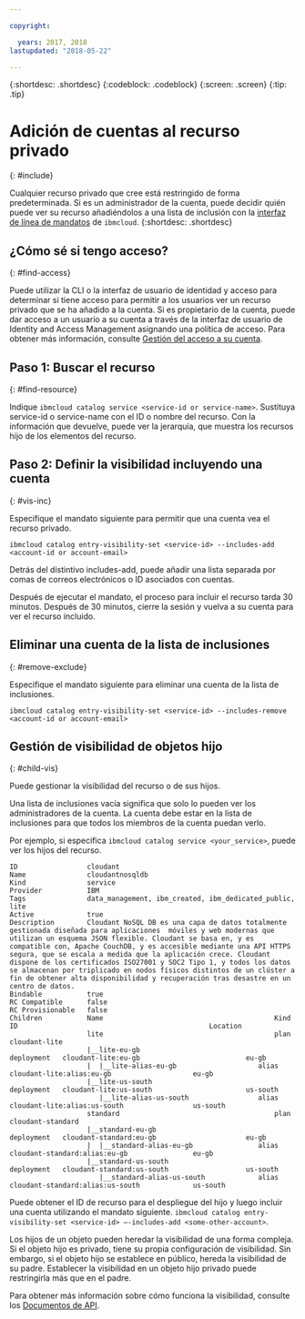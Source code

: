 ```yaml
---

copyright:

  years: 2017, 2018
lastupdated: "2018-05-22"

---
```


{:shortdesc: .shortdesc}
{:codeblock: .codeblock}
{:screen: .screen}
{:tip: .tip}

# Adición de cuentas al recurso privado
{: #include}

Cualquier recurso privado que cree está restringido de forma predeterminada. Si es un administrador de la cuenta, puede decidir quién puede ver su recurso añadiéndolos a una lista de inclusión con la [interfaz de línea de mandatos](/docs/cli/reference/bluemix_cli/bx_cli.html#ibmcloud_catalog_entry_visibility_set) de `ibmcloud`.
{:shortdesc: .shortdesc}

## ¿Cómo sé si tengo acceso?
{: #find-access}

Puede utilizar la CLI o la interfaz de usuario de identidad y acceso para determinar si tiene acceso para permitir a los usuarios ver un recurso privado que se ha añadido a la cuenta. Si es propietario de la cuenta, puede dar acceso a un usuario a su cuenta a través de la interfaz de usuario de Identity and Access Management asignando una política de acceso. Para obtener más información, consulte [Gestión del acceso a su cuenta](access.html).

## Paso 1: Buscar el recurso
{: #find-resource}

Indique `ibmcloud catalog service <service-id or service-name>`. Sustituya service-id o service-name con el ID o nombre del recurso. Con la información que devuelve, puede ver la jerarquía, que muestra los recursos hijo de los elementos del recurso.

## Paso 2: Definir la visibilidad incluyendo una cuenta
{: #vis-inc}

Especifique el mandato siguiente para permitir que una cuenta vea el recurso privado.

`ibmcloud catalog entry-visibility-set <service-id> --includes-add <account-id or account-email>`

Detrás del distintivo includes-add, puede añadir una lista separada por comas de correos electrónicos o ID asociados con cuentas.

Después de ejecutar el mandato, el proceso para incluir el recurso tarda 30 minutos. Después de 30 minutos, cierre la sesión y vuelva a su cuenta para ver el recurso incluido.

## Eliminar una cuenta de la lista de inclusiones
{: #remove-exclude}

Especifique el mandato siguiente para eliminar una cuenta de la lista de inclusiones.

`ibmcloud catalog entry-visibility-set <service-id> --includes-remove <account-id or account-email>`

## Gestión de visibilidad de objetos hijo
{: #child-vis}

Puede gestionar la visibilidad del recurso o de sus hijos.

Una lista de inclusiones vacía significa que solo lo pueden ver los administradores de la cuenta. La cuenta debe estar en la lista de inclusiones para que todos los miembros de la cuenta puedan verlo.

Por ejemplo, si especifica `ibmcloud catalog service <your_service>`, puede ver los hijos del recurso.

```
ID                 cloudant
Name               cloudantnosqldb
Kind               service
Provider           IBM
Tags               data_management, ibm_created, ibm_dedicated_public, lite
Active             true
Description        Cloudant NoSQL DB es una capa de datos totalmente gestionada diseñada para aplicaciones  móviles y web modernas que utilizan un esquema JSON flexible. Cloudant se basa en, y es compatible con, Apache CouchDB, y es accesible mediante una API HTTPS segura, que se escala a medida que la aplicación crece. Cloudant dispone de los certificados ISO27001 y SOC2 Tipo 1, y todos los datos se almacenan por triplicado en nodos físicos distintos de un clúster a fin de obtener alta disponibilidad y recuperación tras desastre en un centro de datos.
Bindable           true
RC Compatible      false
RC Provisionable   false
Children           Name                                          Kind         ID                                               Location
                   lite                                          plan         cloudant-lite
                   |__lite-eu-gb                             deployment   cloudant-lite:eu-gb                          eu-gb
                   |  |__lite-alias-eu-gb                    alias        cloudant-lite:alias:eu-gb                    eu-gb
                   |__lite-us-south                          deployment   cloudant-lite:us-south                       us-south
                      |__lite-alias-us-south                 alias        cloudant-lite:alias:us-south                 us-south
                   standard                                      plan         cloudant-standard
                   |__standard-eu-gb                         deployment   cloudant-standard:eu-gb                      eu-gb
                   |  |__standard-alias-eu-gb                alias        cloudant-standard:alias:eu-gb                eu-gb
                   |__standard-us-south                      deployment   cloudant-standard:us-south                   us-south
                      |__standard-alias-us-south             alias        cloudant-standard:alias:us-south             us-south
```

Puede obtener el ID de recurso para el despliegue del hijo y luego incluir una cuenta utilizando el mandato siguiente. `ibmcloud catalog entry-visibility-set <service-id> —-includes-add <some-other-account>`.

Los hijos de un objeto pueden heredar la visibilidad de una forma compleja. Si el objeto hijo es privado, tiene su propia configuración de visibilidad. Sin embargo, si el objeto hijo se establece en público, hereda la visibilidad de su padre. Establecer la visibilidad en un objeto hijo privado puede restringirla más que en el padre.

Para obtener más información sobre cómo funciona la visibilidad, consulte los [Documentos de API](https://console.bluemix.net/apidocs/682).
